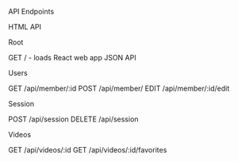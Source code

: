 API Endpoints

HTML API

Root

GET / - loads React web app
JSON API

Users

GET /api/member/:id
POST /api/member/
EDIT /api/member/:id/edit

Session

POST /api/session
DELETE /api/session

Videos

GET /api/videos/:id
GET /api/videos/:id/favorites
